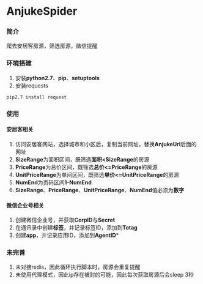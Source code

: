 # AnjukeSpider
### 简介
爬去安居客房源，筛选房源，微信提醒

### 环境搭建

1. 安装**python2.7**、**pip**、**setuptools**    
2. 安装requests   
```shell
pip2.7 install request
```

### 使用

#### 安居客相关
1. 访问安居客网站，选择城市和小区后，复制当前网址，替换**AnjukeUrl**后面的网址   
2. **SizeRange**为面积区间，既筛选**面积<SizeRange**的房源   
3. **PriceRange**为总价区间，既筛选**总价<=PriceRange**的房源     
4. **UnitPriceRange**为单间区间，既筛选**单价<=UnitPriceRange**的房源    
5. **NumEnd**为页码区间**1-NumEnd**   
6. **SizeRange**、**PriceRange**、**UnitPriceRange**、**NumEnd**值必须为**数字**     
   
#### 微信企业号相关   
1. 创建微信企业号，并获取**CorpID**与**Secret**   
2. 在通讯录中创建**标签**，并记录标签ID，添加到**Totag**     
3. 创建**app**，并记录应用ID，添加到**AgentID***    
    
### 未完善  
1. 未对接redis，因此循环执行脚本时，房源会重复提醒  
2. 未使用代理模式，因此ip存在被封的可能，因此每次获取房源后会sleep 3秒  
